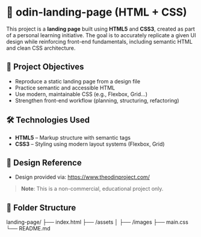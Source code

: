 # 🚀 odin-landing-page (HTML + CSS)

This project is a **landing page** built using **HTML5** and **CSS3**, created as part of a personal learning initiative. The goal is to accurately replicate a given UI design while reinforcing front-end fundamentals, including semantic HTML and clean CSS architecture.


## 📌 Project Objectives

- Reproduce a static landing page from a design file
- Practice semantic and accessible HTML
- Use modern, maintainable CSS (e.g., Flexbox, Grid...)
- Strengthen front-end workflow (planning, structuring, refactoring)


## 🛠️ Technologies Used

- **HTML5** – Markup structure with semantic tags
- **CSS3** – Styling using modern layout systems (Flexbox, Grid)


## 📐 Design Reference

- Design provided via: https://www.theodinproject.com/
> **Note**: This is a non-commercial, educational project only.

## 🧱 Folder Structure

landing-page/
├── index.html
├── /assets
│   ├── /images
├── main.css
└── README.md
